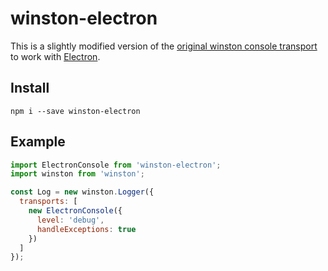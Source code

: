 # winston-electron

This is a slightly modified version of the [original winston console transport](https://github.com/winstonjs/winston/blob/master/lib/winston/transports/console.js) to work with [Electron](https://github.com/electron/electron).

## Install

```
npm i --save winston-electron
```

## Example

```javascript
import ElectronConsole from 'winston-electron';
import winston from 'winston';

const Log = new winston.Logger({
  transports: [
    new ElectronConsole({
      level: 'debug',
      handleExceptions: true
    })
  ]
});

````
